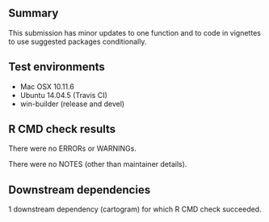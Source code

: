 ## Summary

This submission has minor updates to one function and to code in vignettes to
use suggested packages conditionally.

## Test environments

  * Mac OSX 10.11.6
  * Ubuntu 14.04.5 (Travis CI)
  * win-builder (release and devel)

## R CMD check results

There were no ERRORs or WARNINGs.

There were no NOTES (other than maintainer details).

## Downstream dependencies

1 downstream dependency (cartogram) for which R CMD check succeeded.
